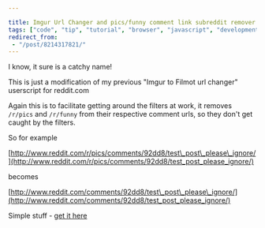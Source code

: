 ```yaml
---

title: Imgur Url Changer and pics/funny comment link subreddit remover aka reddit link stuff
tags: ["code", "tip", "tutorial", "browser", "javascript", "development", "project"]
redirect_from:
 - "/post/8214317821/"
---
```


I know, it sure is a catchy name!

This is just a modification of my previous "Imgur to Filmot url changer" userscript for reddit.com

<!-- more -->

Again this is to facilitate getting around the filters at work, it removes `/r/pics` and `/r/funny` from their respective comment urls, so they don't get caught by the filters.

So for example

[http://www.reddit.com/r/pics/comments/92dd8/test\_post\_please\_ignore/](http://www.reddit.com/r/pics/comments/92dd8/test_post_please_ignore/)

becomes

[http://www.reddit.com/comments/92dd8/test\_post\_please\_ignore/](http://www.reddit.com/comments/92dd8/test_post_please_ignore/)

Simple stuff - [get it here](http://userscripts.org/scripts/review/108575)
